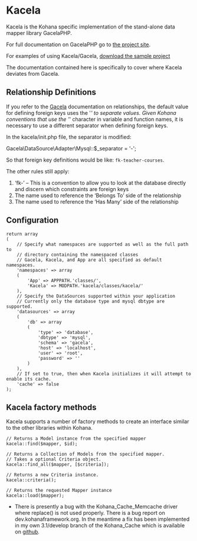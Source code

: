 # Kacela

Kacela is the Kohana specific implementation of the stand-alone data mapper library GacelaPHP.

For full documentation on GacelaPHP go to [the project site](http://gacelaphp.com).

For examples of using Kacela/Gacela, [download the sample project](https://github.com/gabriel1836/kacela-sample)

The documentation contained here is specifically to cover where Kacela deviates from Gacela.

## Relationship Definitions

If you refer to the [Gacela](http://gacelaphp.com/documentation/usage/relationships-basic/) documentation on relationships,
the default value for defining foreign keys uses the '_' to separate values.
Given Kohana conventions that use the '_' character in variable and function names, it is necessary to use a different separator when defining foreign keys. 

In the kacela/init.php file, the separator is modified:

Gacela\DataSource\Adapter\Mysql::$_separator = '-';

So that foreign key definitions would be like: `fk-teacher-courses`.

The other rules still apply:

1. ‘fk-’ – This is a convention to allow you to look at the database directly and discern which constraints are foreign keys
2. The name used to reference the ‘Belongs To’ side of the relationship
3. The name used to reference the ‘Has Many’ side of the relationship

## Configuration

	return array
	(
		// Specify what namespaces are supported as well as the full path to
		// directory containing the namespaced classes
		// Gacela, Kacela, and App are all specified as default namespaces.
		'namespaces' => array
		(
			'App' => APPPATH.'classes/',
			'Kacela' => MODPATH.'kacela/classes/kacela/'
		),
		// Specify the DataSources supported within your application
		// Currently only the database type and mysql dbtype are supported.
		'datasources' => array
		(
			'db' => array
			(
				'type' => 'database',
				'dbtype' => 'mysql',
				'schema' => 'gacela',
				'host' => 'localhost',
				'user' => 'root',
				'password' => ''
			)
		),
		// If set to true, then when Kacela initializes it will attempt to enable its cache.
		'cache' => false
	);

## Kacela factory methods

Kacela supports a number of factory methods to create an interface similar to the other libraries within Kohana.

	// Returns a Model instance from the specified mapper
	kacela::find($mapper, $id);

	// Returns a Collection of Models from the specified mapper.
	// Takes a optional Criteria object.
	kacela::find_all($mapper, [$criteria]);

	// Returns a new Criteria instance.
	kacela::criteria();

	// Returns the requested Mapper instance
	kacela::load($mapper);

* There is presently a bug with the Kohana_Cache_Memcache driver where replace() is not used properly.
There is a bug report on dev.kohanaframework.org. In the meantime a fix has been implemented in my own 3.1/develop branch of the Kohana_Cache
which is available on [github](git@github.com:gabriel1836/cache.git).